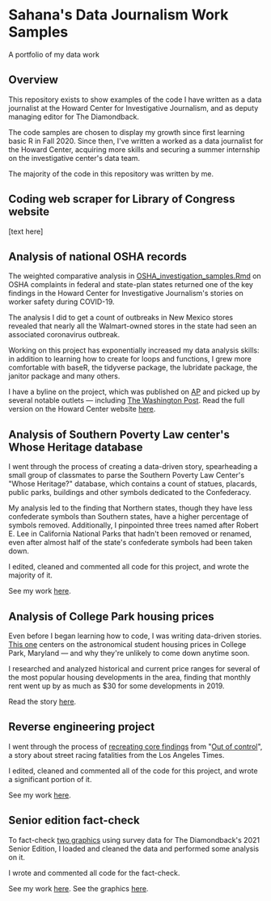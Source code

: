 # Sahana's Data Journalism Work Samples
A portfolio of my data work 

## Overview
 
This repository exists to show examples of the code I have written as a data journalist at the Howard Center for Investigative Journalism, and as deputy managing editor for The Diamondback. 

The code samples are chosen to display my growth since first learning basic R in Fall 2020. Since then, I've written a worked as a data journalist for the Howard Center, acquiring more skills and securing a summer internship on the investigative center's data team. 

The majority of the code in this repository was written by me. 

## Coding web scraper for Library of Congress website
 [text here]


## Analysis of national OSHA records

The weighted comparative analysis in [OSHA_investigation_samples.Rmd](https://github.com/sahanasjay/data_journalism_portfolio/blob/main/howard_center_OSHA_investigation_examples/OSHA_investigation_samples.Rmd) on OSHA complaints in federal and state-plan states returned one of the key findings in the Howard Center for Investigative Journalism's stories on worker safety during COVID-19. 

The analysis I did to get a count of outbreaks in New Mexico stores revealed that nearly all the Walmart-owned stores in the state had seen an associated coronavirus outbreak.

Working on this project has exponentially increased my data analysis skills: in addition to learning how to create for loops and functions, I grew more comfortable with baseR, the tidyverse package, the lubridate package, the janitor package and many others. 

I have a byline on the project, which was published on [AP](https://apnews.com/article/coronavirus-pandemic-health-business-caf5e31d883a18deae6cd367a5ee8978) and picked up by several notable outlets — including [The Washington Post](https://www.washingtonpost.com/business/walmart-sales-soared-essential-workers-got-scant-protection/2021/05/12/a4fe5d6a-b33f-11eb-bc96-fdf55de43bef_story.html). Read the full version on the Howard Center website [here](https://cnsmaryland.org/2021/05/12/as-walmart-sales-soared-workers-got-scant-covid-19-protection-from-osha/).

## Analysis of Southern Poverty Law center's Whose Heritage database

I went through the process of creating a data-driven story, spearheading a small group of classmates to parse the Southern Poverty Law Center's "Whose Heritage?" database, which contains a count of statues, placards, public parks, buildings and other symbols dedicated to the Confederacy.

My analysis led to the finding that Northern states, though they have less confederate symbols than Southern states, have a higher percentage of symbols removed. Additionally, I pinpointed three trees named after Robert E. Lee in California National Parks that hadn't been removed or renamed, even after almost half of the state's confederate symbols had been taken down. 

I edited, cleaned and commented all code for this project, and wrote the majority of it. 

See my work [here](https://github.com/sahanasjay/data_journalism_portfolio/blob/main/heritage_analysis_project/heritage_analysis_final.Rmd). 

## Analysis of College Park housing prices  

Even before I began learning how to code, I was writing data-driven stories. [This one](https://dbknews.com/2019/12/29/umd-college-park-student-housing-rent-prices-expensive-vacancy-commons-varsity-view/) centers on the astronomical student housing prices in College Park, Maryland — and why they're unlikely to come down anytime soon. 

I researched and analyzed historical and current price ranges for several of the most popular housing developments in the area, finding that monthly rent went up by as much as $30 for some developments in 2019.

Read the story [here](https://dbknews.com/2019/12/29/umd-college-park-student-housing-rent-prices-expensive-vacancy-commons-varsity-view/). 

## Reverse engineering project 

I went through the process of [recreating core findings](https://github.com/sahanasjay/data_journalism_portfolio/blob/main/reverse_engineering_project/analysis.Rmd) from "[Out of control](https://www.latimes.com/projects/la-me-street-racing/)", a story about street racing fatalities from the Los Angeles Times.

I edited, cleaned and commented all of the code for this project, and wrote a significant portion of it. 

See my work [here](https://github.com/sahanasjay/data_journalism_portfolio/blob/main/reverse_engineering_project/analysis.Rmd). 

## Senior edition fact-check 

To fact-check [two graphics](https://dbknews.com/2021/04/27/senior-edition-looking-back-survey/) using survey data for The Diamondback's 2021 Senior Edition, I loaded and cleaned the data and performed some analysis on it.

I wrote and commented all code for the fact-check. 

See my work [here](https://github.com/sahanasjay/data_journalism_portfolio/blob/main/senior_edition_data_fact_check/senior_edition_data.Rmd). See the graphics [here](https://dbknews.com/2021/04/27/senior-edition-looking-back-survey/). 
 
